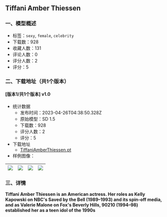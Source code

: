 ## Tiffani Amber Thiessen
### 一、模型概述

- 标签：`sexy`, `female`, `celebrity`
- 下载数：928
- 收藏人数：131
- 评论人数：0
- 评分人数：2
- 评分：5

### 二、下载地址（共1个版本）

#### [版本1/共1个版本] v1.0

- 统计数据
  - 发布时间：2023-04-26T04:38:50.328Z
  - 原始模型：SD 1.5
  - 下载数：928
  - 评分人数：2
  - 评分：5
- 下载地址
  - [TiffaniAmberThiessen.pt](https://civitai.com/api/download/models/55603)
- 样例图像：

| <img src="https://image.civitai.com/xG1nkqKTMzGDvpLrqFT7WA/68115fb7-eee8-4a4b-bd1c-fbac4a0b9500/width=450/602642.jpeg" /> | <img src="https://image.civitai.com/xG1nkqKTMzGDvpLrqFT7WA/b6ff9c78-1d9a-40f0-4cb3-f74832b13500/width=450/602648.jpeg" /> | <img src="https://image.civitai.com/xG1nkqKTMzGDvpLrqFT7WA/9d6649e6-731e-42fe-71df-eb2a5c38ce00/width=450/602649.jpeg" /> | <img src="https://image.civitai.com/xG1nkqKTMzGDvpLrqFT7WA/9cc058e1-16da-4c25-779b-1589f94e7c00/width=450/602681.jpeg" /> |
| ---- | ---- | ---- | ---- |


### 三、详情
<p><strong>Tiffani Amber Thiessen is an American actress. Her roles as Kelly Kapowski on NBC's Saved by the Bell (1989–1993) and its spin-off media, and as Valerie Malone on Fox's Beverly Hills, 90210 (1994–98) established her as a teen idol of the 1990s</strong></p>